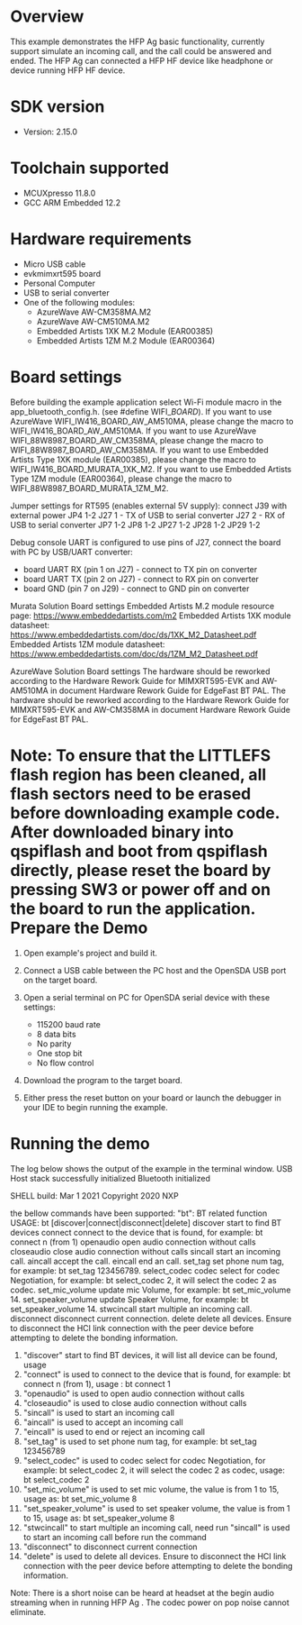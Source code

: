 Overview
========
This example demonstrates the HFP Ag basic functionality, currently support simulate an incoming call, and the call could be answered and ended.
The HFP Ag can connected a HFP HF device like headphone or device running HFP HF device.


SDK version
===========
- Version: 2.15.0

Toolchain supported
===================
- MCUXpresso  11.8.0
- GCC ARM Embedded  12.2

Hardware requirements
=====================
- Micro USB cable
- evkmimxrt595 board
- Personal Computer
- USB to serial converter
- One of the following modules:
  - AzureWave AW-CM358MA.M2
  - AzureWave AW-CM510MA.M2
  - Embedded Artists 1XK M.2 Module (EAR00385)
  - Embedded Artists 1ZM M.2 Module (EAR00364)


Board settings
==============
Before building the example application select Wi-Fi module macro in the app_bluetooth_config.h. (see #define WIFI_<SoC Name>_BOARD_<Module Name>).
If you want to use AzureWave WIFI_IW416_BOARD_AW_AM510MA, please change the macro to WIFI_IW416_BOARD_AW_AM510MA.
If you want to use AzureWave WIFI_88W8987_BOARD_AW_CM358MA, please change the macro to WIFI_88W8987_BOARD_AW_CM358MA.
If you want to use Embedded Artists Type 1XK module (EAR00385), please change the macro to WIFI_IW416_BOARD_MURATA_1XK_M2.
If you want to use Embedded Artists Type 1ZM module (EAR00364), please change the macro to WIFI_88W8987_BOARD_MURATA_1ZM_M2.


Jumper settings for RT595 (enables external 5V supply):
connect J39 with external power
JP4 1-2
J27 1 - TX of USB to serial converter
J27 2 - RX of USB to serial converter
JP7 1-2
JP8 1-2
JP27 1-2
JP28 1-2
JP29 1-2

Debug console UART is configured to use pins of J27, connect the board with PC by USB/UART converter:
- board UART RX (pin 1 on J27) - connect to TX pin on converter
- board UART TX (pin 2 on J27) - connect to RX pin on converter
- board GND (pin 7 on J29) - connect to GND pin on converter

Murata Solution Board settings
Embedded Artists M.2 module resource page: https://www.embeddedartists.com/m2
Embedded Artists 1XK module datasheet: https://www.embeddedartists.com/doc/ds/1XK_M2_Datasheet.pdf
Embedded Artists 1ZM module datasheet: https://www.embeddedartists.com/doc/ds/1ZM_M2_Datasheet.pdf

AzureWave Solution Board settings
The hardware should be reworked according to the Hardware Rework Guide for MIMXRT595-EVK and AW-AM510MA in document Hardware Rework Guide for EdgeFast BT PAL.
The hardware should be reworked according to the Hardware Rework Guide for MIMXRT595-EVK and AW-CM358MA in document Hardware Rework Guide for EdgeFast BT PAL.

Note:
To ensure that the LITTLEFS flash region has been cleaned,
all flash sectors need to be erased before downloading example code.
After downloaded binary into qspiflash and boot from qspiflash directly,
please reset the board by pressing SW3 or power off and on the board to run the application.
Prepare the Demo
================

1.  Open example's project and build it.

2.  Connect a USB cable between the PC host and the OpenSDA USB port on the target board.

3.  Open a serial terminal on PC for OpenSDA serial device with these settings:
    - 115200 baud rate
    - 8 data bits
    - No parity
    - One stop bit
    - No flow control

4.  Download the program to the target board.

5.  Either press the reset button on your board or launch the debugger in your IDE to begin running the example.

Running the demo
================
The log below shows the output of the example in the terminal window. 
USB Host stack successfully initialized
Bluetooth initialized

SHELL build: Mar  1 2021
Copyright  2020  NXP

>>
the bellow commands have been supported:
"bt": BT related function
  USAGE: bt [discover|connect|disconnect|delete]
    discover             start to find BT devices
    connect              connect to the device that is found, for example: bt connect n (from 1)
    openaudio            open audio connection without calls
    closeaudio           close audio connection without calls 
    sincall              start an incoming call.
    aincall              accept the call.
    eincall              end an call.
    set_tag              set phone num tag, for example: bt set_tag 123456789.
    select_codec         codec select for codec Negotiation, for example: bt select_codec 2, it will select the codec 2 as codec.
    set_mic_volume       update mic Volume, for example: bt set_mic_volume 14.
    set_speaker_volume   update Speaker Volume, for example: bt set_speaker_volume 14.
    stwcincall           start multiple an incoming call.
    disconnect           disconnect current connection.
    delete               delete all devices. Ensure to disconnect the HCI link connection with the peer device before attempting to delete the bonding information.
1) "discover" start to find BT devices, it will list all device can be found, usage
2) "connect" is used to connect to the device that is found, for example: bt connect n (from 1), usage :
   bt connect 1
3) "openaudio" is used to open audio connection without calls
4) "closeaudio" is used to close audio connection without calls 
5) "sincall" is used to start an incoming call
6) "aincall" is used to accept an incoming call
7) "eincall" is used to end or reject an incoming call
8) "set_tag" is used to set phone num tag, for example: bt set_tag 123456789
9) "select_codec" is used to  codec select for codec Negotiation, for example: bt select_codec 2, it will select the codec 2 as codec, usage:
   bt select_codec 2
10) "set_mic_volume" is used to set mic volume, the value  is from 1 to 15, usage as:
    bt set_mic_volume 8
11) "set_speaker_volume" is used to set speaker volume, the value is from 1 to 15, usage as:
    bt set_speaker_volume 8
12) "stwcincall"  to start multiple an incoming call, need run "sincall" is used to start an incoming call before run the command
13) "disconnect"  to disconnect current connection
14) "delete" is used to delete all devices. Ensure to disconnect the HCI link connection with the peer device before attempting to delete the bonding information.

Note:
There is a short noise can be heard at headset at the begin audio streaming when in running HFP Ag . 
The codec power on pop noise cannot eliminate.

